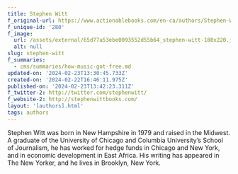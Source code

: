 ```yaml
---
title: Stephen Witt
f_original-url: https://www.actionablebooks.com/en-ca/authors/Stephen-Witt/
f_unique-id: '280'
f_image:
  url: /assets/external/65d77a53ebe0093552d55b64_stephen-witt-180x220.jpeg
  alt: null
slug: stephen-witt
f_summaries:
  - cms/summaries/how-music-got-free.md
updated-on: '2024-02-23T13:30:45.733Z'
created-on: '2024-02-22T16:46:11.975Z'
published-on: '2024-02-23T13:42:23.311Z'
f_twitter-2: http://twitter.com/stephenwitt/
f_website-2: http://stephenwittbooks.com/
layout: '[authors].html'
tags: authors
---
```


Stephen Witt was born in New Hampshire in 1979 and raised in the Midwest. A graduate of the University of Chicago and Columbia University’s School of Journalism, he has worked for hedge funds in Chicago and New York, and in economic development in East Africa. His writing has appeared in The New Yorker, and he lives in Brooklyn, New York.
